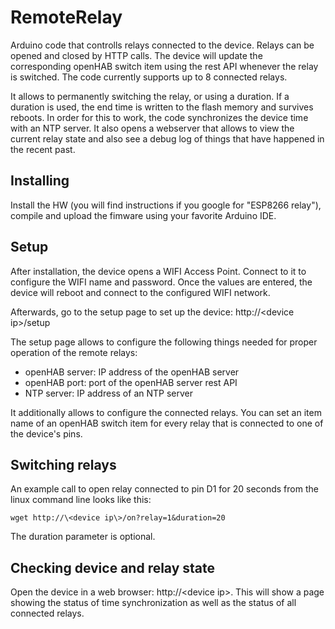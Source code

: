 # RemoteRelay

Arduino code that controlls relays connected to the device. Relays can be opened and closed by HTTP calls. The device will update the corresponding openHAB switch item using the rest API whenever the relay is switched. The code currently supports up to 8 connected relays.

It allows to permanently switching the relay, or using a duration. If a duration is used, the end time is written to the flash memory and survives reboots.
In order for this to work, the code synchronizes the device time with an NTP server. It also opens a webserver that allows to view the current relay state and also see a debug log of things that have happened in the recent past.

## Installing 

Install the HW (you will find instructions if you google for "ESP8266 relay"), compile and upload the fimware using your favorite Arduino IDE.

## Setup

After installation, the device opens a WIFI Access Point. Connect to it to configure the WIFI name and password. Once the values are entered, the device will reboot and connect to the configured WIFI network.

Afterwards, go to the setup page to set up the device: http://\<device ip\>/setup

The setup page allows to configure the following things needed for proper operation of the remote relays:

* openHAB server: IP address of the openHAB server
* openHAB port: port of the openHAB server rest API
* NTP server: IP address of an NTP server
  
It additionally allows to configure the connected relays. You can set an item name of an openHAB switch item for every relay that is connected to one of the device's pins.

## Switching relays

An example call to open relay connected to pin D1 for 20 seconds from the linux command line looks like this:
```
wget http://\<device ip\>/on?relay=1&duration=20
```

The duration parameter is optional.

## Checking device and relay state

Open the device in a web browser: http://\<device ip\>. This will show a page showing the status of time synchronization as well as the status of all connected relays.